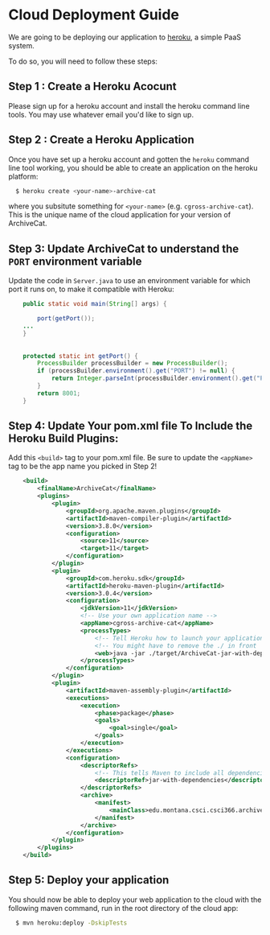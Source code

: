 # Cloud Deployment Guide

We are going to be deploying our application to [heroku](https://heroku.com), a simple PaaS system.

To do so, you will need to follow these steps:

## Step 1 : Create a Heroku Acocunt

Please sign up for a heroku account and install the heroku command line tools.  You may use whatever 
email you'd like to sign up.

## Step 2 : Create a Heroku Application

Once you have set up a heroku account and gotten the `heroku` command line tool working, you should
be able to create an application on the heroku platform:

```bash
  $ heroku create <your-name>-archive-cat
```

where you subsitute something for `<your-name>` (e.g. `cgross-archive-cat`).  This is the unique
name of the cloud application for your version of ArchiveCat.

## Step 3: Update ArchiveCat to understand the `PORT` environment variable

Update the code in `Server.java` to use an environment variable for which port it runs on, to make
it compatible with Heroku:

```java
    public static void main(String[] args) {

        port(getPort());
    ...
    }
      
      
    protected static int getPort() {
        ProcessBuilder processBuilder = new ProcessBuilder();
        if (processBuilder.environment().get("PORT") != null) {
            return Integer.parseInt(processBuilder.environment().get("PORT"));
        }
        return 8001;
    }
```

## Step 4: Update Your pom.xml file To Include the Heroku Build Plugins:

Add this `<build>` tag to your pom.xml file.  Be sure to update the `<appName>` tag to be the
app name you picked in Step 2!

```xml
    <build>
        <finalName>ArchiveCat</finalName>
        <plugins>
            <plugin>
                <groupId>org.apache.maven.plugins</groupId>
                <artifactId>maven-compiler-plugin</artifactId>
                <version>3.8.0</version>
                <configuration>
                    <source>11</source>
                    <target>11</target>
                </configuration>
            </plugin>
            <plugin>
                <groupId>com.heroku.sdk</groupId>
                <artifactId>heroku-maven-plugin</artifactId>
                <version>3.0.4</version>
                <configuration>
                    <jdkVersion>11</jdkVersion>
                    <!-- Use your own application name -->
                    <appName>cgross-archive-cat</appName>
                    <processTypes>
                        <!-- Tell Heroku how to launch your application -->
                        <!-- You might have to remove the ./ in front   -->
                        <web>java -jar ./target/ArchiveCat-jar-with-dependencies.jar</web>
                    </processTypes>
                </configuration>
            </plugin>
            <plugin>
                <artifactId>maven-assembly-plugin</artifactId>
                <executions>
                    <execution>
                        <phase>package</phase>
                        <goals>
                            <goal>single</goal>
                        </goals>
                    </execution>
                </executions>
                <configuration>
                    <descriptorRefs>
                        <!-- This tells Maven to include all dependencies -->
                        <descriptorRef>jar-with-dependencies</descriptorRef>
                    </descriptorRefs>
                    <archive>
                        <manifest>
                            <mainClass>edu.montana.csci.csci366.archivecat.Server</mainClass>
                        </manifest>
                    </archive>
                </configuration>
            </plugin>
        </plugins>
    </build>
```

## Step 5: Deploy your application

You should now be able to deploy your web application to the cloud with the following maven command, run
in the root directory of the cloud app:

```bash
  $ mvn heroku:deploy -DskipTests
```
